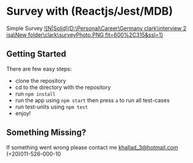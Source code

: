 # Survey with (Reactjs/Jest/MDB)
Simple Survey 
[![N|Solid](D:\Personal\Career\Germany clark\interview 2 isa\New folder\clark\surveyPhoto.PNG  fit=600%2C315&ssl=1)]()

## Getting Started
There are few easy steps:
- clone the repository
- cd to the directory with the repository
- run `npm install` 
- run the app using `npm start` then press `a` to run all test-cases
- run test-units using `npm test`
- enjoy!

## Something Missing?
If something went wrong please contact me 
khallad_3@hotmail.com
(+20)011-526-000-10 

